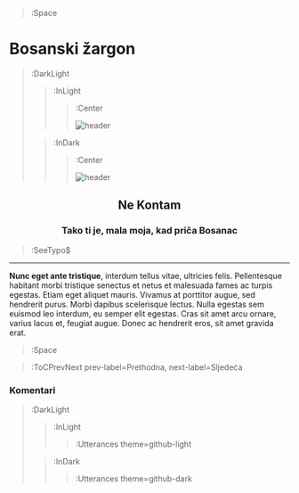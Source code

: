 > :Space

<h1>Bosanski žargon</h1>

> :DarkLight
> > :InLight
> > 
> > > :Center
> > >
> > > ![header](/images/majmun.png)
>
> > :InDark
> >
> > > :Center
> > >
> > > ![header](/images/majmun-inverted.png)


<div align="center"><h2>Ne Kontam</h2></div>

<div align="center"><h3>Tako ti je, mala moja, kad priča Bosanac</h3></div>

> :SeeTypo$

****

__Nunc eget ante tristique__, interdum tellus vitae, ultricies felis. Pellentesque habitant morbi tristique senectus et netus et malesuada fames ac turpis egestas. Etiam eget aliquet mauris. Vivamus at porttitor augue, sed hendrerit purus. Morbi dapibus scelerisque lectus. Nulla egestas sem euismod leo interdum, eu semper elit egestas. Cras sit amet arcu ornare, varius lacus et, feugiat augue. Donec ac hendrerit eros, sit amet gravida erat.

> :Space


> :ToCPrevNext prev-label=Prethodna, next-label=Sljedeća

### Komentari

> :DarkLight
> > :InLight
> >
> > > :Utterances theme=github-light
>
> > :InDark
> >
> > > :Utterances theme=github-dark